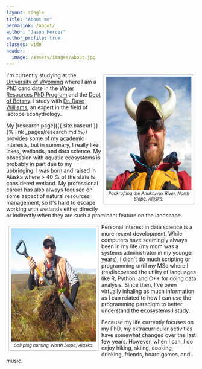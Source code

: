 ```yaml
---
layout: single
title: "About me"
permalink: /about/
author: "Jason Mercer"
author_profile: true
classes: wide
header:
  image: /assets/images/about.jpg
---
```


<style type="text/css">
figure-right {
  float: right;
  width: 45%;
  text-align: center;
  font-style: italic;
  font-size: smaller;
  text-indent: 0;
  border: thin silver solid;
  margin: 0.5em;
  padding: 0.5em;
}
</style>

<style type="text/css">
figure-left {
  float: left;
  width: 45%;
  text-align: center;
  font-style: italic;
  font-size: smaller;
  text-indent: 0;
  border: thin silver solid;
  margin: 0.5em;
  padding: 0.5em;
}
</style>

<figure-right>
  <img src="/assets/images/about-viking.jpg"
    width="400" height="300"
    alt="Jason Mercer">
  <figcaption>Packrafting the Anaktuvuk River, North Slope, Alaska.</figcaption>
</figure-right>

I'm currently studying at the [University of Wyoming](http://www.uwyo.edu) where I am a PhD candidate in the [Water Resources PhD Program](http://www.uwyo.edu/wrese/) and the [Dept of Botany](http://www.uwyo.edu/botany/). I study with [Dr. Dave Williams](http://www.uwyo.edu/dgw/home.html), an expert in the field of isotope ecohydrology.

My [research page]({{ site.baseurl }}{% link _pages/research.md %}) provides some of my academic interests, but in summary, I really like lakes, wetlands, and data science. My obsession with aquatic ecosystems is probably in part due to my upbringing. I was born and raised in Alaska where > 40 % of the state is considered wetland. My professional career has also always focused on some aspect of natural resources management, so it's hard to escape working with wetlands either directly or indirectly when they are such a prominant feature on the landscape. 

<figure-left>
  <img src="/assets/images/about-soil.jpg"
    width="400" height="300"
    alt="Jason Mercer">
  <figcaption>Soil plug hunting, North Slope, Alaska.</figcaption>
</figure-left>

Personal interest in data science is a more recent development. While computers have seemingly always been in my life (my mom was a systems administrator in my younger years), I didn't do much scripting or programming until my MSc where I (re)discovered the utility of languages like R, Python, and C++ for doing data analysis. Since then, I've been virtually inhaling as much information as I can related to how I can use the programming paradigm to better understand the ecosystems I study.

Because my life currently focuses on my PhD, my extracurricular activities have somewhat changed over the last few years. However, when I can, I do enjoy hiking, skiing, cooking, drinking, friends, board games, and music.

